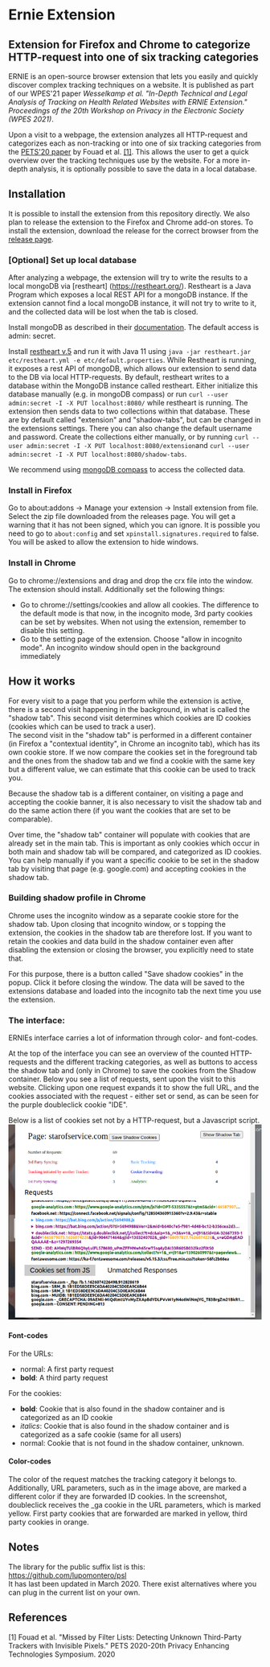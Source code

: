 # Ernie Extension
## Extension for Firefox and Chrome to categorize HTTP-request into one of six tracking categories
ERNIE is an open-source browser extension that lets you easily and quickly discover complex tracking techniques on a website.
It is published as part of our WPES'21 paper *Wesselkamp et al. "In-Depth Technical and Legal Analysis of Tracking on Health 
Related Websites with ERNIE Extension." Proceedings of the 20th Workshop on Privacy in the Electronic Society (WPES 2021)*.

Upon a visit to a webpage, the extension analyzes all HTTP-request and categorizes each as non-tracking or into one of six
tracking categories from the [PETS'20 paper](https://arxiv.org/abs/1812.01514) by Fouad et al. [[1]](#1).
This allows the user to get a quick overview over the tracking techniques use by the website. For a more in-depth analysis,
it is optionally possible to save the data in a local database. 

## Installation
It is possible to install the extension from this repository directly. We also plan to release the extension to the Firefox and
Chrome add-on stores. To install the extension, download the release for the correct browser from the 
[release page](https://github.com/vwesselkamp/ernie-extension/releases). 

### [Optional] Set up local database
After analyzing a webpage, the extension will try to write the results to a local mongoDB via [restheart] (https://restheart.org/).
Restheart is a Java Program which exposes a local REST API for a mongoDB instance. If the extension cannot find a local mongoDB instance, it will not try to write to it, and the collected data will be lost when the tab is closed.

Install mongoDB as described in their [documentation](https://docs.mongodb.com/manual/installation/). The default access is admin: secret.

Install [restheart v.5](https://github.com/SoftInstigate/restheart/releases/tag/5.4.6) and run it with Java 11 using `java -jar restheart.jar etc/restheart.yml -e etc/default.properties`.
While Restheart is running, it exposes a rest API of mongoDB, which allows our extension to send data to the DB via local HTTP-requests.
By default, restheart writes to a database within the MongoDB instance called restheart. Either initialize this database 
manually (e.g. in mongoDB compass) or run `curl --user admin:secret -I -X PUT localhost:8080/`
while restheart is running.
The extension then sends data to two collections within that database. These are by default called "extension" and "shadow-tabs", 
but can be changed in the extensions settings. There you can also change the default username and password. Create the collections either manually,
or by running `curl --user admin:secret -I -X PUT localhost:8080/extension`and `curl --user admin:secret -I -X PUT localhost:8080/shadow-tabs`.

We recommend using [mongoDB compass](https://www.mongodb.com/products/compass) to access the collected data.

### Install in Firefox
Go to about:addons -> Manage your extension -> Install extension from file. Select the zip file downloaded from the releases
page.
You will get a warning that it has not been signed, which you can ignore. It is possible you need to go to `about:config` 
and set `xpinstall.signatures.required` to false. You will be asked to allow the extension to hide windows.

### Install in Chrome
Go to chrome://extensions and drag and drop the crx file into the window. The extension should install.
Additionally set the following things:
* Go to chrome://settings/cookies and allow all cookies. The difference to the default mode is that now, in the incognito 
mode, 3rd party cookies can be set by websites. When not using the extension, remember to disable this setting.
* Go to the setting page of the extension. Choose "allow in incognito mode". An incognito window should open in the background
immediately

## How it works
For every visit to a page that you perform while the extension is active, there is a second visit happening in the background, 
in what is called the "shadow tab". This second visit determines which cookies are ID cookies (cookies which can be used to 
track a user).   
The second visit in the "shadow tab" is performed in a different container (in Firefox a "contextual identity", in Chrome
an incognito tab), which has its own cookie store. If we now compare the cookies set in the foreground tab and the ones 
from the shadow tab and we find a cookie with the same key but a different value, we can estimate that this cookie can be used to track you.   

Because the shadow tab is a different container, on visiting a page and accepting the cookie banner, it is also necessary 
to visit the shadow tab and do the same action there (if you want the cookies that are set to be comparable). 

Over time, the "shadow tab" container will populate with cookies that are already set in the main tab. This is important as only
cookies which occur in both main and shadow tab will be compared, and categorized as ID cookies. You can help manually if you want
a specific cookie to be set in the shadow tab by visiting that page (e.g. google.com) and accepting cookies in the shadow tab.

### Building shadow profile in Chrome
Chrome uses the incognito window as a separate cookie store for the shadow tab. Upon closing that incognito window, or s
topping the extension, the cookies in the shadow tab are therefore lost.
If you want to retain the cookies and data build in the shadow container even 
after disabling the extension or closing the browser, you explicitly need to state that.

For this purpose, there is a button called "Save shadow cookies" in the popup. Click it before closing the window. The data
will be saved to the extensions database and loaded into the incognito tab the next time you use the extension.

### The interface:
ERNIEs interface carries a lot of information through color- and font-codes.

At the top of the interface you can see an overview of the counted HTTP-requests and the different tracking categories,
as well as buttons to access the shadow tab and (only in Chrome) to save the cookies from the Shadow container.
Below you see a list of requests, sent upon the visit to this website. Clicking upon one request expands it to show the full
URL, and the cookies associated with the request - either set or send, as can be seen for the purple doubleclick cookie
"IDE".

Below is a list of cookies set not by a HTTP-request, but a Javascript script.
![Interface](./interface.png)

#### Font-codes
For the URLs:
* normal: A first party request
* **bold**: A third party request

For the cookies:
* **bold**: Cookie that is also found in the shadow container and is categorized as an ID cookie
* *italics*: Cookie that is also found in the shadow container and is categorized as a safe cookie (same for all users)
* normal: Cookie that is not found in the shadow container, unknown.

#### Color-codes
The color of the request matches the tracking category it belongs to. Additionally, URL parameters, such as in the image above,
are marked a different color if they are forwarded ID cookies. In the screenshot, doubleclick receives the _ga cookie in the URL 
parameters, which is marked yellow. First party cookies that are forwarded are marked in yellow, third party cookies in orange.
## Notes
The library for the public suffix list is this: https://github.com/lupomontero/psl  
It has last been updated in March 2020. There exist alternatives where you can plug in the current list on your own.

## References
<a id="1">[1]</a>
Fouad et al.
"Missed by Filter Lists: Detecting Unknown Third-Party Trackers with Invisible Pixels."
PETS 2020-20th Privacy Enhancing Technologies Symposium. 2020